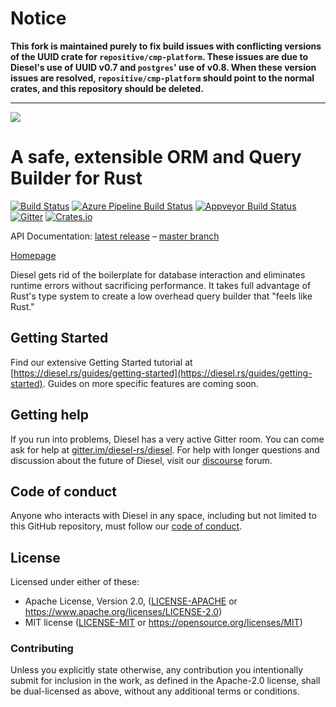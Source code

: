 # Notice

**This fork is maintained purely to fix build issues with conflicting versions of the UUID crate for `repositive/cmp-platform`. These issues are due to Diesel's use of UUID v0.7 and `postgres`' use of v0.8. When these version issues are resolved, `repositive/cmp-platform` should point to the normal crates, and this repository should be deleted.**

---

[![](https://diesel.rs/assets/images/diesel_logo_stacked_black.png)](https://diesel.rs)

# A safe, extensible ORM and Query Builder for Rust

[![Build Status](https://travis-ci.org/diesel-rs/diesel.svg)](https://travis-ci.org/diesel-rs/diesel)
[![Azure Pipeline Build Status](https://dev.azure.com/diesel-rs/diesel/_apis/build/status/diesel-rs.diesel)](https://dev.azure.com/diesel-rs/diesel/_build/latest?definitionId=1)
[![Appveyor Build Status](https://ci.appveyor.com/api/projects/status/hw4sbb2po2qbkjiv?svg=true)](https://ci.appveyor.com/project/sgrif/diesel)
[![Gitter](https://badges.gitter.im/diesel-rs/diesel.svg)](https://gitter.im/diesel-rs/diesel?utm_source=badge&utm_medium=badge&utm_campaign=pr-badge)
[![Crates.io](https://img.shields.io/crates/v/diesel.svg)](https://crates.io/crates/diesel)

API Documentation: [latest release](https://docs.rs/diesel) – [master branch](https://docs.diesel.rs)

[Homepage](https://diesel.rs)

Diesel gets rid of the boilerplate for database interaction and eliminates
runtime errors without sacrificing performance. It takes full advantage of
Rust's type system to create a low overhead query builder that "feels like
Rust."

## Getting Started

Find our extensive Getting Started tutorial at
[https://diesel.rs/guides/getting-started](https://diesel.rs/guides/getting-started).
Guides on more specific features are coming soon.

## Getting help

If you run into problems, Diesel has a very active Gitter room.
You can come ask for help at
[gitter.im/diesel-rs/diesel](https://gitter.im/diesel-rs/diesel).
For help with longer questions and discussion about the future of Diesel,
visit our [discourse](https://discourse.diesel.rs/) forum.

## Code of conduct

Anyone who interacts with Diesel in any space, including but not limited to
this GitHub repository, must follow our [code of conduct](https://github.com/diesel-rs/diesel/blob/master/code_of_conduct.md).

## License

Licensed under either of these:

- Apache License, Version 2.0, ([LICENSE-APACHE](LICENSE-APACHE) or
  https://www.apache.org/licenses/LICENSE-2.0)
- MIT license ([LICENSE-MIT](LICENSE-MIT) or
  https://opensource.org/licenses/MIT)

### Contributing

Unless you explicitly state otherwise, any contribution you intentionally submit
for inclusion in the work, as defined in the Apache-2.0 license, shall be
dual-licensed as above, without any additional terms or conditions.
